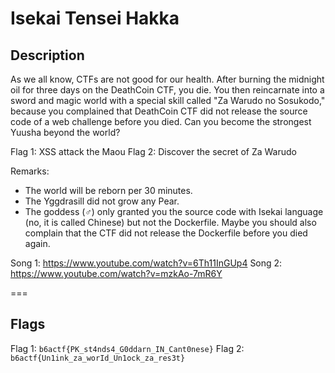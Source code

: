 Isekai Tensei Hakka
===

## Description

As we all know, CTFs are not good for our health. After burning the midnight oil for three days on the DeathCoin CTF, you die. You then reincarnate into a sword and magic world with a special skill called "Za Warudo no Sosukodo," because you complained that DeathCoin CTF did not release the source code of a web challenge before you died. Can you become the strongest Yuusha beyond the world?

Flag 1: XSS attack the Maou
Flag 2: Discover the secret of Za Warudo

Remarks: 
- The world will be reborn per 30 minutes.
- The Yggdrasill did not grow any Pear.
- The goddess (♂) only granted you the source code with Isekai language (no, it is called Chinese) but not the Dockerfile. Maybe you should also complain that the CTF did not release the Dockerfile before you died again.

Song 1: https://www.youtube.com/watch?v=6Th11InGUp4
Song 2: https://www.youtube.com/watch?v=mzkAo-7mR6Y

===
## Flags

Flag 1:
`b6actf{PK_st4nds4_G0ddarn_IN_Cant0nese}`
Flag 2:
`b6actf{Un1ink_za_worId_Un1ock_za_res3t}`